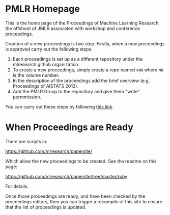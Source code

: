 # PMLR Homepage

This is the home page of the Proceedings of Machine Learning Research, the offshoot of JMLR associated with workshop and conference proceedings.

Creation of a new proceedings is two step. Firstly, when a new proceedings is approved carry out the following steps.

1. Each proceedings is set up as a different repository under the mlresearch github organization. 
2. To create a new proceedings, simply create a repo named ```vNN``` where ```NN``` is the volume number. 
3. In the description of the proceedings add the brief overview (e.g. Proceedings of AISTATS 2012).
4. Add the PMLR Group to the repository and give them "write" permmission.

You can carry out these steps by following [this link](https://github.com/organizations/mlresearch/repositories/new).

# When Proceedings are Ready

There are scripts in:

https://github.com/mlresearch/papersite/

Which allow the new proceedings to be created. See the readme on this page:

https://github.com/mlresearch/papersite/tree/master/ruby

For details.

Once those proceedings are ready, and have been checked by the proceedings editors, then you can trigger a recompile of this site to ensure that the list of proceedings is updated.


